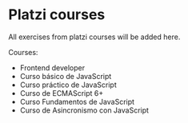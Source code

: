 # Platzi courses

All exercises from platzi courses will be added here. 

Courses: 
- Frontend developer
- Curso básico de JavaScript
- Curso práctico de JavaScript
- Curso de ECMAScript 6+
- Curso Fundamentos de JavaScript
- Curso de Asincronismo con JavaScript
